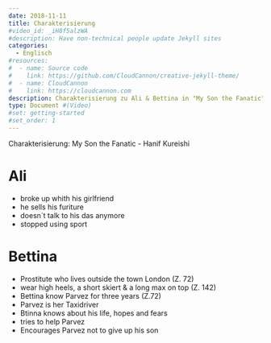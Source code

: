 ```yaml
---
date: 2018-11-11
title: Charakterisierung
#video_id: _iH8f5alzWA
#description: Have non-technical people update Jekyll sites
categories:
  - Englisch
#resources:
#  - name: Source code
#    link: https://github.com/CloudCannon/creative-jekyll-theme/
#  - name: CloudCannon
#    link: https://cloudcannon.com
description: Charakterisierung zu Ali & Bettina in "My Son the Fanatic" von Hanif Kureishi
type: Document #(Video)
#set: getting-started
#set_order: 1
---
```


Charakterisierung: My Son the Fanatic - Hanif Kureishi

# Ali

- broke up whith his girlfriend
- he sells his furiture
- doesn´t talk to his das anymore
- stopped using sport

# Bettina

- Prostitute who lives outside the town London (Z. 72)
- wear high heels, a short skiert & a long max on top (Z. 142)
- Bettina know Parvez for three years (Z.72)
- Parvez is her Taxidriver
- Btinna knows about his life, hopes and fears
- tries to help Parvez
- Encourages Parvez not to give up his son
